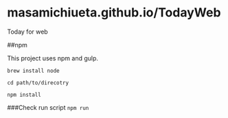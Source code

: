 # masamichiueta.github.io/TodayWeb
Today for web

##npm

This project uses npm and gulp.

`brew install node`

`cd path/to/direcotry`

`npm install`

###Check run script
`npm run`
